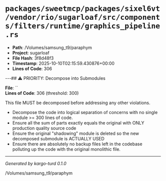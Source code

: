 # `packages/sweetmcp/packages/sixel6vt/vendor/rio/sugarloaf/src/components/filters/runtime/graphics_pipeline.rs`

- **Path**: /Volumes/samsung_t9/paraphym
- **Project**: sugarloaf
- **File Hash**: 3f8d48f3  
- **Timestamp**: 2025-10-10T02:15:59.430876+00:00  
- **Lines of Code**: 306

---## ⚠️ PRIORITY: Decompose into Submodules

**File**: ``  
**Lines of Code**: 306 (threshold: 300)

This file MUST be decomposed before addressing any other violations.

- Decompose the code into logical separation of concerns with no single module >= 300 lines of code. 
- Ensure all the sum of parts exactly equals the original with ONLY production quality source code
- Ensure the original "shadowing" module is deleted so the new decomposed submodule is ACTUALLY USED
- Ensure there are absolutely no backup files left in the codebase polluting up the code with the original monolithic file.

------

*Generated by kargo-turd 0.1.0*

/Volumes/samsung_t9/paraphym